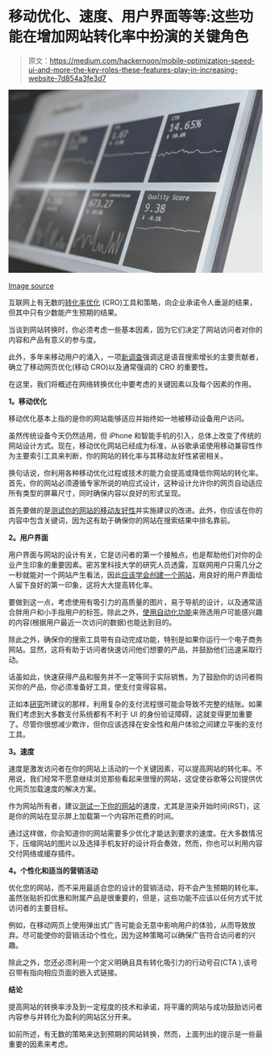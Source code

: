# 移动优化、速度、用户界面等等:这些功能在增加网站转化率中扮演的关键角色

> 原文：<https://medium.com/hackernoon/mobile-optimization-speed-ui-and-more-the-key-roles-these-features-play-in-increasing-website-7d854a3fe3d7>

![](img/37e592b75bb80d8cfe17fabd61ec728d.png)

[Image source](https://unsplash.com/photos/qwtCeJ5cLYs)

互联网上有无数的[转化率优化](https://channels.theinnovationenterprise.com/articles/8-simple-strategies-to-improve-your-on-site-seo) (CRO)工具和策略，向企业承诺令人垂涎的结果，但其中只有少数能产生预期的结果。

当谈到网站转换时，你必须考虑一些基本因素，因为它们决定了网站访问者对你的内容和产品有意义的参与度。

此外，多年来移动用户的涌入，一项[新调查](https://seoexpertbrad.com/voice-search-statistics/)强调这是语音搜索增长的主要贡献者，确立了移动网页优化(移动 CRO)以及通常强调的 CRO 的重要性。

在这里，我们将概述在网络转换优化中要考虑的关键因素以及每个因素的作用。

**1。移动优化**

移动优化基本上指的是你的网站能够适应并始终如一地被移动设备用户访问。

虽然传统设备今天仍然适用，但 iPhone 和智能手机的引入，总体上改变了传统的网站设计方式。现在，移动优化网站已经成为标准，从谷歌承诺使用移动兼容性作为主要索引工具来判断，你的网站的转化率与其移动友好性紧密相关。

换句话说，你利用各种移动优化过程或技术的能力会提高或降低你网站的转化率。首先，你的网站必须遵循专家所说的响应式设计，这种设计允许你的网页自动适应所有类型的屏幕尺寸，同时确保内容以良好的形式呈现。

首先要做的是[测试你的网站的移动友好性](https://search.google.com/test/mobile-friendly)并实施建议的改进。此外，你应该在你的内容中包含关键词，因为这有助于确保你的网站在搜索结果中排名靠前。

**2。用户界面**

用户界面与网站的设计有关，它是访问者的第一个接触点，也是帮助他们对你的企业产生印象的重要因素。密苏里科技大学的研究人员透露，互联网用户只需几分之一秒就能对一个网站产生看法，因此[应该学会创建一个网站](https://websitesetup.org/)，用良好的用户界面给人留下良好的第一印象，这将大大提高转化率。

要做到这一点，考虑使用有吸引力的高质量的图片，易于导航的设计，以及通常适合胖用户和小手指用户的标签。除此之外，[使用自动化功能](https://channels.theinnovationenterprise.com/articles/the-7-tech-trends-for-2019-every-small-business-has-to-know)来筛选用户可能感兴趣的内容(根据用户最近一次访问的数据)也能达到目的。

除此之外，确保你的搜索工具带有自动完成功能，特别是如果你运行一个电子商务网站。显然，这将有助于访问者快速访问他们想要的产品，并鼓励他们迅速采取行动。

话虽如此，快速获得产品和服务并不一定等同于实际销售。为了鼓励你的访问者购买你的产品，你必须准备好工具，使支付变得容易。

正如本[研究](https://baymard.com/lists/cart-abandonment-rate)所建议的那样，利用复杂的支付流程很可能会导致不完整的结账。如果我们考虑到大多数支付系统都有不利于 UI 的身份验证障碍，这就变得更加重要了。尽管你很想减少欺诈，但你应该选择在安全性和用户体验之间建立平衡的支付工具。

**3。速度**

速度是激发访问者在你的网站上活动的一个关键因素，可以提高网站的转化率。不用说，我们经常不愿意继续浏览那些看起来很慢的网站，这促使谷歌等公司提供优化网页加载速度的解决方案。

作为网站所有者，建议[测试一下你的网站](https://testmysite.withgoogle.com/intl/en-gb)的速度，尤其是渲染开始时间(RST)，这是你的网站在显示屏上加载第一个内容所花费的时间。

通过这样做，你会知道你的网站需要多少优化才能达到要求的速度。在大多数情况下，压缩网站的图片以及选择手机友好的设计将会奏效，然而，你也可以利用内容交付网络或缓存插件。

**4。个性化和适当的营销活动**

优化您的网站，而不采用最适合您的设计的营销活动，将不会产生预期的转化率。虽然张贴折扣优惠和附属产品是很重要的，但是，这些功能不应该以任何方式干扰访问者的主要目标。

例如，在移动网页上使用弹出式广告可能会无意中影响用户的体验，从而导致放弃。尽可能使你的营销活动个性化，因为这种策略可以确保广告符合访问者的兴趣。

除此之外，您还必须利用一个定义明确且具有转化吸引力的行动号召(CTA ),该号召带有指向相应页面的嵌入式链接。

**结论**

提高网站的转换率涉及到一定程度的技术和承诺，将平庸的网站与成功鼓励访问者内容参与并转化为盈利的网站区分开来。

如前所述，有无数的策略来达到预期的网站转换，然而，上面列出的提示是一些最重要的因素来考虑。